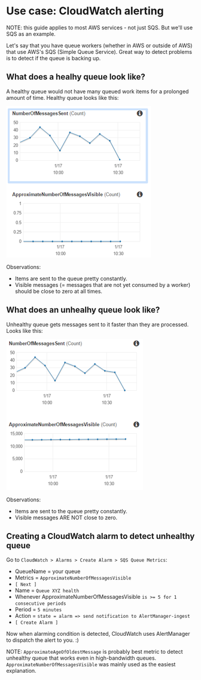 Use case: CloudWatch alerting
=============================

NOTE: this guide applies to most AWS services - not just SQS. But we'll use SQS as an example.

Let's say that you have queue workers (whether in AWS or outside of AWS) that use AWS's SQS
(Simple Queue Service). Great way to detect problems is to detect if the queue is backing up.


What does a healhy queue look like?
-----------------------------------

A healthy queue would not have many queued work items for a prolonged amount of time.
Healthy queue looks like this:

![](usecase_cloudwatch-alerting-healthy-queue.png)

Observations:

- Items are sent to the queue pretty constantly.
- Visible messages (= messages that are not yet consumed by a worker) should be close to zero at all times.


What does an unhealhy queue look like?
--------------------------------------

Unhealthy queue gets messages sent to it faster than they are processed. Looks like this:

![](usecase_cloudwatch-alerting-unhealthy-queue.png)

Observations:

- Items are sent to the queue pretty constantly.
- Visible messages ARE NOT close to zero.


Creating a CloudWatch alarm to detect unhealthy queue
-----------------------------------------------------

Go to `CloudWatch > Alarms > Create Alarm > SQS Queue Metrics`:

- QueueName = your queue
- Metrics = `ApproximateNumberOfMessagesVisible`
- `[ Next ]`
- Name = `Queue XYZ health`
- Whenever ApproximateNumberOfMessagesVisible `is >= 5 for 1 consecutive periods`
- Period = `5 minutes`
- Action = `state = alarm => send notification to AlertManager-ingest`
- `[ Create Alarm ]`

Now when alarming condition is detected, CloudWatch uses AlertManager to dispatch the alert to you. :)

NOTE: `ApproximateAgeOfOldestMessage` is probably best metric to detect unhealthy queue that
works even in high-bandwidth queues.
`ApproximateNumberOfMessagesVisible` was mainly used as the easiest explanation.